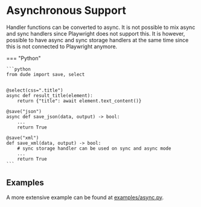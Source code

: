 # Asynchronous Support

Handler functions can be converted to async. 
It is not possible to mix async and sync handlers since Playwright does not support this.
It is however, possible to have async and sync storage handlers at the same time since this is not connected to Playwright anymore.

=== "Python"

    ```python
    from dude import save, select
    
    
    @select(css=".title")
    async def result_title(element):
        return {"title": await element.text_content()}
    
    @save("json")
    async def save_json(data, output) -> bool:
        ...
        return True
    
    @save("xml")
    def save_xml(data, output) -> bool:
        # sync storage handler can be used on sync and async mode
        ...
        return True
    ```

## Examples

A more extensive example can be found at [examples/async.py](https://github.com/roniemartinez/dude/tree/master/examples/async.py).
